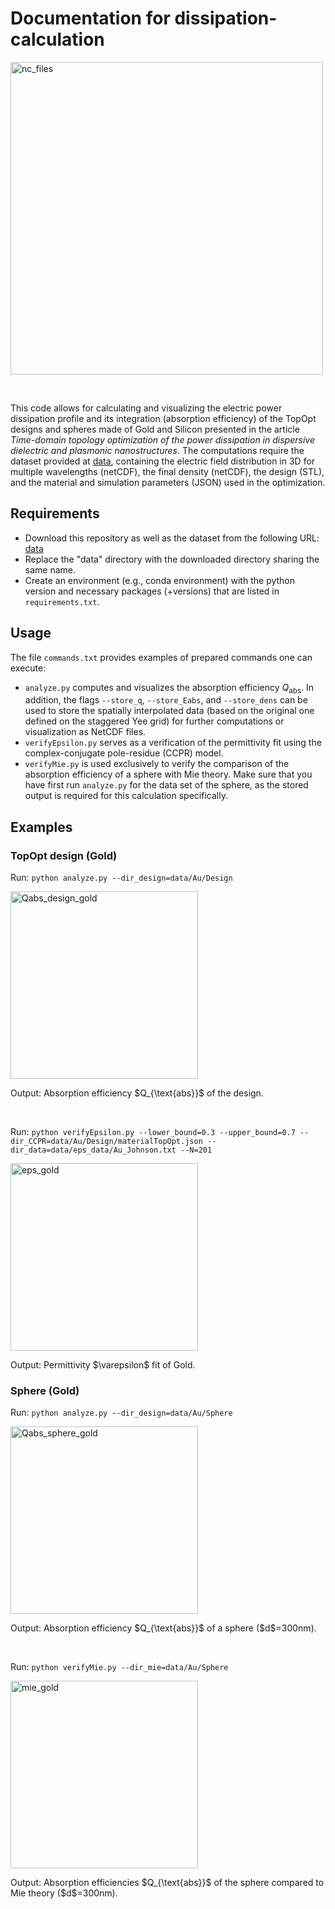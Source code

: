 # Documentation for dissipation-calculation

<p align="left">
<img src="https://github.com/JoGed/dissipation-calculation/assets/83292544/e6e8efff-4a4c-44d4-8ebf-f8d78da9b55a" alt="nc_files" width="500">
</p>
<br>

This code allows for calculating and visualizing the electric power dissipation profile and its integration (absorption efficiency) of the TopOpt designs and spheres made of Gold and Silicon presented in the article _Time-domain topology optimization of the power
dissipation in dispersive dielectric and plasmonic
nanostructures_. The computations require the dataset provided at [data](https://data.uni-hannover.de:8080/dataset/upload/users/hot/johannes.gedeon/dataset-for-dissipation-calculation/), containing the electric field distribution in 3D for multiple wavelengths (netCDF), the final density (netCDF), the design (STL), and the material and simulation parameters (JSON) used in the optimization.

## Requirements 
- Download this repository as well as the dataset from the following URL: [data](https://data.uni-hannover.de:8080/dataset/upload/users/hot/johannes.gedeon/dataset-for-dissipation-calculation/)
- Replace the "data" directory with the downloaded directory sharing the same name.
- Create an environment (e.g., conda environment) with the python version and necessary packages (+versions) that are listed in `requirements.txt`.

## Usage
The file `commands.txt` provides examples of prepared commands one can execute:
- `analyze.py` computes and visualizes the absorption efficiency $Q_{\text{abs}}$. In addition, the flags `--store_q`, `--store_Eabs`, and `--store_dens` can be used to store the spatially interpolated data (based on the original one defined on the staggered Yee grid) for further computations or visualization as NetCDF files.
- `verifyEpsilon.py` serves as a verification of the permittivity fit using the complex-conjugate pole-residue (CCPR) model.
- `verifyMie.py` is used exclusively to verify the comparison of the absorption efficiency of a sphere with Mie theory. Make sure that you have first run `analyze.py` for the data set of the sphere, as the stored output is required for this calculation specifically.

## Examples
### TopOpt design (Gold)
Run: ``python analyze.py --dir_design=data/Au/Design``
<p align="left">
<img src="https://github.com/JoGed/dissipation-calculation/assets/83292544/b9971998-b672-4f53-90c7-9ab63489d96d" alt="Qabs_design_gold" width="300">
</p>
<p>Output: Absorption efficiency $Q_{\text{abs}}$ of the design.</p>

<br>

Run: ``python verifyEpsilon.py --lower_bound=0.3 --upper_bound=0.7 --dir_CCPR=data/Au/Design/materialTopOpt.json --dir_data=data/eps_data/Au_Johnson.txt --N=201``
<p align="left">
<img src="https://github.com/JoGed/dissipation-calculation/assets/83292544/d4929d3c-2bac-40f0-aabd-739427f56100" alt="eps_gold" width="300">
</p>
<p>Output: Permittivity $\varepsilon$ fit of Gold.</p>

### Sphere (Gold)
Run: ``python analyze.py --dir_design=data/Au/Sphere``
<p align="left">
<img src="https://github.com/JoGed/dissipation-calculation/assets/83292544/4ff32c4f-461a-4637-a9df-64dd37ef9984" alt="Qabs_sphere_gold" width="300">
</p>
<p>Output: Absorption efficiency $Q_{\text{abs}}$ of a sphere ($d$=300nm).</p>

<br>

Run: ``python verifyMie.py --dir_mie=data/Au/Sphere``
<p align="left">
<img src="https://github.com/JoGed/dissipation-calculation/assets/83292544/316d7692-eb93-4031-9a66-c3c5c9c09134" alt="mie_gold" width="300">
</p>
<p>Output: Absorption efficiencies $Q_{\text{abs}}$ of the sphere compared to Mie theory ($d$=300nm).</p>



